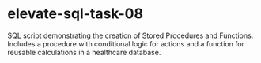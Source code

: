 # elevate-sql-task-08
SQL script demonstrating the creation of Stored Procedures and Functions. Includes a procedure with conditional logic for actions and a function for reusable calculations in a healthcare database.
